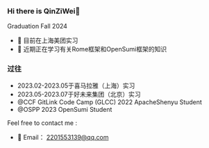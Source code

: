 ### Hi there is QinZiWei👋
Graduation Fall 2024
- 🔭 目前在上海美团实习
- 🌱 近期正在学习有关Rome框架和OpenSumi框架的知识

### 过往
- 2023.02-2023.05于喜马拉雅（上海）实习
- 2023.05-2023.07于好未来集团（北京）实习
- @CCF GitLink Code Camp (GLCC) 2022 ApacheShenyu Student
- @OSPP 2023 OpenSumi Student

Feel free to contact me :
- 💬 Email： 2201553139@qq.com
